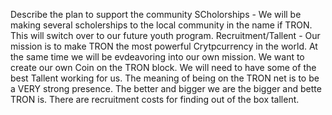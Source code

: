 Describe the plan to support the community
SCholorships - We will be making several scholerships to the local community in the name if TRON. This will switch over to our future youth program. 
 Recruitment/Tallent - Our mission is to make TRON the most powerful Crytpcurrency in the world. At the same time we will be evdeavoring into our own mission. We want to create our own Coin on the TRON block. We will need to have some of the best Tallent working for us. The meaning of being on the TRON net is to be a VERY strong presence. The better and bigger we are the bigger and bette TRON is. There are recruitment costs for finding out of the box tallent.  
